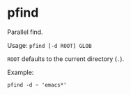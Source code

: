 # pfind

Parallel find.

Usage: `pfind [-d ROOT] GLOB`

`ROOT` defaults to the current directory (`.`).

Example:

```
pfind -d ~ 'emacs*'
```
